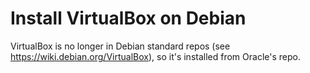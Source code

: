 # Install VirtualBox on Debian

VirtualBox is no longer in Debian standard repos (see https://wiki.debian.org/VirtualBox),
so it's installed from Oracle's repo.
